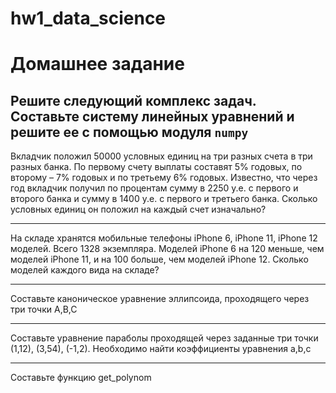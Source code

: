 # hw1_data_science
# Домашнее задание
## Решите следующий комплекс задач. Составьте систему линейных уравнений и решите ее с помощью модуля ``numpy``

Вкладчик положил 50000 условных единиц на три разных счета в три разных банка. По первому счету выплаты составят 5% годовых, по второму – 7% годовых и по третьему 6% годовых. Известно, что через год вкладчик получил по процентам сумму в 2250 у.е. с первого и второго банка и сумму в 1400 у.е. с первого и третьего банка. Сколько условных единиц он положил на каждый счет изначально?

---

На складе хранятся мобильные телефоны iPhone 6, iPhone 11, iPhone 12 моделей. Всего 1328 экземпляра. Моделей iPhone 6 на 120 меньше, чем моделей iPhone 11, и на 100 больше, чем моделей iPhone 12. Сколько моделей каждого вида на складе?

---

Составьте каноническое уравнение эллипсоида, проходящего через три точки A,B,C

---

Составьте уравнение параболы проходящей через заданные три точки (1,12), (3,54), (-1,2). Необходимо найти коэффициенты уравнения a,b,c

---

Составьте функцию get_polynom



